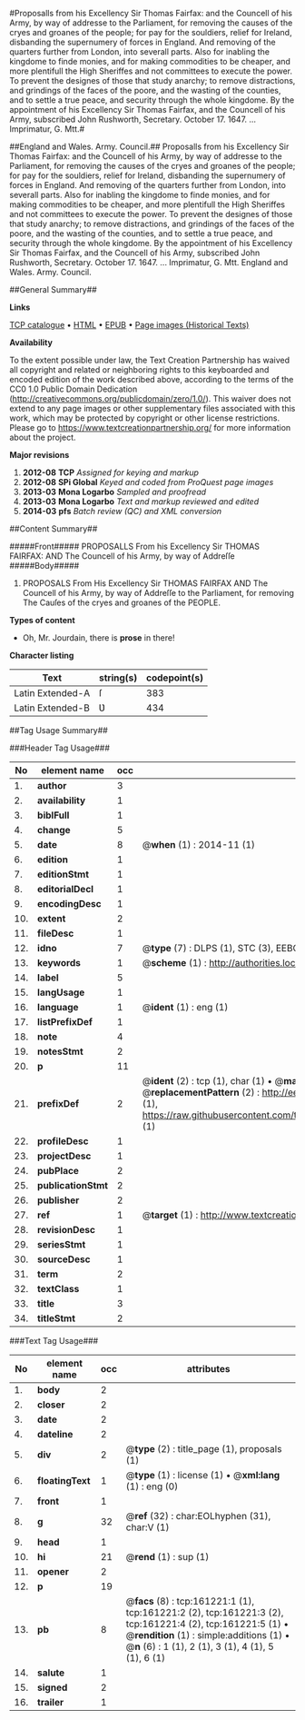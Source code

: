 #Proposalls from his Excellency Sir Thomas Fairfax: and the Councell of his Army, by way of addresse to the Parliament, for removing the causes of the cryes and groanes of the people; for pay for the souldiers, relief for Ireland, disbanding the supernumery of forces in England. And removing of the quarters further from London, into severall parts. Also for inabling the kingdome to finde monies, and for making commodities to be cheaper, and more plentifull the High Sheriffes and not committees to execute the power. To prevent the designes of those that study anarchy; to remove distractions, and grindings of the faces of the poore, and the wasting of the counties, and to settle a true peace, and security through the whole kingdome. By the appointment of his Excellency Sir Thomas Fairfax, and the Councell of his Army, subscribed John Rushworth, Secretary. October 17. 1647. ... Imprimatur, G. Mtt.#

##England and Wales. Army. Council.##
Proposalls from his Excellency Sir Thomas Fairfax: and the Councell of his Army, by way of addresse to the Parliament, for removing the causes of the cryes and groanes of the people; for pay for the souldiers, relief for Ireland, disbanding the supernumery of forces in England. And removing of the quarters further from London, into severall parts. Also for inabling the kingdome to finde monies, and for making commodities to be cheaper, and more plentifull the High Sheriffes and not committees to execute the power. To prevent the designes of those that study anarchy; to remove distractions, and grindings of the faces of the poore, and the wasting of the counties, and to settle a true peace, and security through the whole kingdome. By the appointment of his Excellency Sir Thomas Fairfax, and the Councell of his Army, subscribed John Rushworth, Secretary. October 17. 1647. ... Imprimatur, G. Mtt.
England and Wales. Army. Council.

##General Summary##

**Links**

[TCP catalogue](http://www.ota.ox.ac.uk/tcp/)  • 
[HTML](http://tei.it.ox.ac.uk/tcp/Texts-HTML/free/A84/A84929.html)  • 
[EPUB](http://tei.it.ox.ac.uk/tcp/Texts-EPUB/free/A84/A84929.epub) • 
[Page images (Historical Texts)](https://historicaltexts.jisc.ac.uk/eebo-99862508e)

**Availability**

To the extent possible under law, the Text Creation Partnership has waived all copyright and related or neighboring rights to this keyboarded and encoded edition of the work described above, according to the terms of the CC0 1.0 Public Domain Dedication (http://creativecommons.org/publicdomain/zero/1.0/). This waiver does not extend to any page images or other supplementary files associated with this work, which may be protected by copyright or other license restrictions. Please go to https://www.textcreationpartnership.org/ for more information about the project.

**Major revisions**

1. __2012-08__ __TCP__ *Assigned for keying and markup*
1. __2012-08__ __SPi Global__ *Keyed and coded from ProQuest page images*
1. __2013-03__ __Mona Logarbo__ *Sampled and proofread*
1. __2013-03__ __Mona Logarbo__ *Text and markup reviewed and edited*
1. __2014-03__ __pfs__ *Batch review (QC) and XML conversion*

##Content Summary##

#####Front#####
PROPOSALLS From his Excellency Sir THOMAS FAIRFAX: AND The Councell of his Army, by way of Addreſſe 
#####Body#####

1. PROPOSALS From His Excellency Sir THOMAS FAIRFAX AND The Councell of his Army, by way of Addreſſe to the Parliament, for removing The Cauſes of the cryes and groanes of the PEOPLE.

**Types of content**

  * Oh, Mr. Jourdain, there is **prose** in there!

**Character listing**


|Text|string(s)|codepoint(s)|
|---|---|---|
|Latin Extended-A|ſ|383|
|Latin Extended-B|Ʋ|434|

##Tag Usage Summary##

###Header Tag Usage###

|No|element name|occ|attributes|
|---|---|---|---|
|1.|__author__|3||
|2.|__availability__|1||
|3.|__biblFull__|1||
|4.|__change__|5||
|5.|__date__|8| @__when__ (1) : 2014-11 (1)|
|6.|__edition__|1||
|7.|__editionStmt__|1||
|8.|__editorialDecl__|1||
|9.|__encodingDesc__|1||
|10.|__extent__|2||
|11.|__fileDesc__|1||
|12.|__idno__|7| @__type__ (7) : DLPS (1), STC (3), EEBO-CITATION (1), PROQUEST (1), VID (1)|
|13.|__keywords__|1| @__scheme__ (1) : http://authorities.loc.gov/ (1)|
|14.|__label__|5||
|15.|__langUsage__|1||
|16.|__language__|1| @__ident__ (1) : eng (1)|
|17.|__listPrefixDef__|1||
|18.|__note__|4||
|19.|__notesStmt__|2||
|20.|__p__|11||
|21.|__prefixDef__|2| @__ident__ (2) : tcp (1), char (1)  •  @__matchPattern__ (2) : ([0-9\-]+):([0-9IVX]+) (1), (.+) (1)  •  @__replacementPattern__ (2) : http://eebo.chadwyck.com/downloadtiff?vid=$1&page=$2 (1), https://raw.githubusercontent.com/textcreationpartnership/Texts/master/tcpchars.xml#$1 (1)|
|22.|__profileDesc__|1||
|23.|__projectDesc__|1||
|24.|__pubPlace__|2||
|25.|__publicationStmt__|2||
|26.|__publisher__|2||
|27.|__ref__|1| @__target__ (1) : http://www.textcreationpartnership.org/docs/. (1)|
|28.|__revisionDesc__|1||
|29.|__seriesStmt__|1||
|30.|__sourceDesc__|1||
|31.|__term__|2||
|32.|__textClass__|1||
|33.|__title__|3||
|34.|__titleStmt__|2||


###Text Tag Usage###

|No|element name|occ|attributes|
|---|---|---|---|
|1.|__body__|2||
|2.|__closer__|2||
|3.|__date__|2||
|4.|__dateline__|2||
|5.|__div__|2| @__type__ (2) : title_page (1), proposals (1)|
|6.|__floatingText__|1| @__type__ (1) : license (1)  •  @__xml:lang__ (1) : eng (0)|
|7.|__front__|1||
|8.|__g__|32| @__ref__ (32) : char:EOLhyphen (31), char:V (1)|
|9.|__head__|1||
|10.|__hi__|21| @__rend__ (1) : sup (1)|
|11.|__opener__|2||
|12.|__p__|19||
|13.|__pb__|8| @__facs__ (8) : tcp:161221:1 (1), tcp:161221:2 (2), tcp:161221:3 (2), tcp:161221:4 (2), tcp:161221:5 (1)  •  @__rendition__ (1) : simple:additions (1)  •  @__n__ (6) : 1 (1), 2 (1), 3 (1), 4 (1), 5 (1), 6 (1)|
|14.|__salute__|1||
|15.|__signed__|2||
|16.|__trailer__|1||
